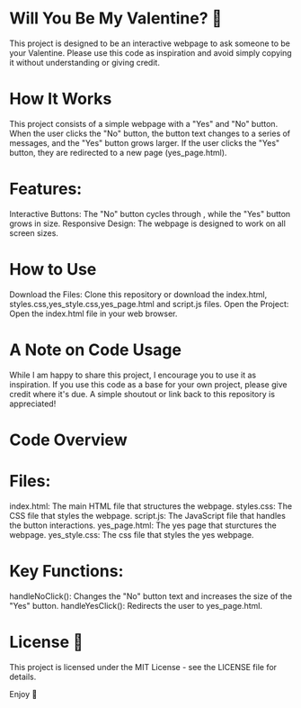 # Will You Be My Valentine? 💌
This project is designed to be an interactive webpage to ask someone to be your Valentine. Please use this code as inspiration and avoid simply copying it without understanding or giving credit.

# How It Works
This project consists of a simple webpage with a "Yes" and "No" button. When the user clicks the "No" button, the button text changes to a series of messages, and the "Yes" button grows larger. If the user clicks the "Yes" button, they are redirected to a new page (yes_page.html).

# Features:
Interactive Buttons: The "No" button cycles through , while the "Yes" button grows in size.
Responsive Design: The webpage is designed to work on all screen sizes.

# How to Use
Download the Files:
Clone this repository or download the index.html, styles.css,yes_style.css,yes_page.html and script.js files.
Open the Project:
Open the index.html file in your web browser.

# A Note on Code Usage
While I am happy to share this project, I encourage you to use it as inspiration. If you use this code as a base for your own project, please give credit where it's due. A simple shoutout or link back to this repository is appreciated!

# Code Overview
# Files:
index.html: The main HTML file that structures the webpage.
styles.css: The CSS file that styles the webpage.
script.js: The JavaScript file that handles the button interactions.
yes_page.html: The yes page that sturctures the webpage.
yes_style.css: The css file that styles the yes webpage.
# Key Functions:
handleNoClick(): Changes the "No" button text and increases the size of the "Yes" button.
handleYesClick(): Redirects the user to yes_page.html.
# License 📄
This project is licensed under the MIT License - see the LICENSE file for details.

Enjoy 💖
